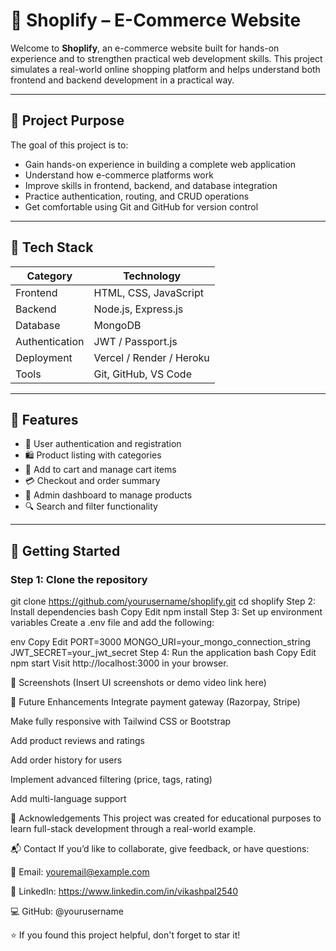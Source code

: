 # 🛒 Shoplify – E-Commerce Website

Welcome to **Shoplify**, an e-commerce website built for hands-on experience and to strengthen practical web development skills. This project simulates a real-world online shopping platform and helps understand both frontend and backend development in a practical way.

---

## 📌 Project Purpose

The goal of this project is to:

- Gain hands-on experience in building a complete web application
- Understand how e-commerce platforms work
- Improve skills in frontend, backend, and database integration
- Practice authentication, routing, and CRUD operations
- Get comfortable using Git and GitHub for version control

---

## 🧰 Tech Stack

| Category        | Technology              |
|----------------|--------------------------|
| Frontend       | HTML, CSS, JavaScript    |
| Backend        | Node.js, Express.js      |
| Database       | MongoDB                  |
| Authentication | JWT / Passport.js        |
| Deployment     | Vercel / Render / Heroku |
| Tools          | Git, GitHub, VS Code     |

---

## 🔑 Features

- 🔐 User authentication and registration
- 🛍️ Product listing with categories
- 🛒 Add to cart and manage cart items
- 💳 Checkout and order summary
- 📁 Admin dashboard to manage products
- 🔍 Search and filter functionality

---

## 🚀 Getting Started

### Step 1: Clone the repository

git clone https://github.com/yourusername/shoplify.git
cd shoplify
Step 2: Install dependencies
bash
Copy
Edit
npm install
Step 3: Set up environment variables
Create a .env file and add the following:

env
Copy
Edit
PORT=3000
MONGO_URI=your_mongo_connection_string
JWT_SECRET=your_jwt_secret
Step 4: Run the application
bash
Copy
Edit
npm start
Visit http://localhost:3000 in your browser.

📸 Screenshots
(Insert UI screenshots or demo video link here)

🧪 Future Enhancements
Integrate payment gateway (Razorpay, Stripe)

Make fully responsive with Tailwind CSS or Bootstrap

Add product reviews and ratings

Add order history for users

Implement advanced filtering (price, tags, rating)

Add multi-language support

🙌 Acknowledgements
This project was created for educational purposes to learn full-stack development through a real-world example.

📬 Contact
If you’d like to collaborate, give feedback, or have questions:

📧 Email: youremail@example.com

🔗 LinkedIn: https://www.linkedin.com/in/vikashpal2540

💻 GitHub: @yourusername

⭐ If you found this project helpful, don't forget to star it!
